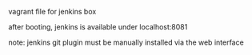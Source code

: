 vagrant file for jenkins box

after booting, jenkins is available under localhost:8081

note: jenkins git plugin must be manually installed via the web interface

